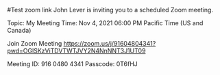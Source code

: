 #Test
zoom link
John Lever is inviting you to a scheduled Zoom meeting.

Topic: My Meeting
Time: Nov 4, 2021 06:00 PM Pacific Time (US and Canada)

Join Zoom Meeting
https://zoom.us/j/91604804341?pwd=OGlSKzViTDVTWTJVY2N4NnNNT3J1UT09

Meeting ID: 916 0480 4341
Passcode: 0T6fHJ


